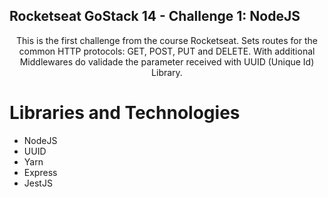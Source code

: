 ## Rocketseat GoStack 14 - Challenge 1: NodeJS
<p align="center"> 
This is the first challenge from the course Rocketseat. Sets routes for the common HTTP protocols: GET, POST, PUT and DELETE. With additional Middlewares do validade the parameter received with UUID (Unique Id) Library.</p>

# Libraries and Technologies
* NodeJS
* UUID
* Yarn
* Express
* JestJS
